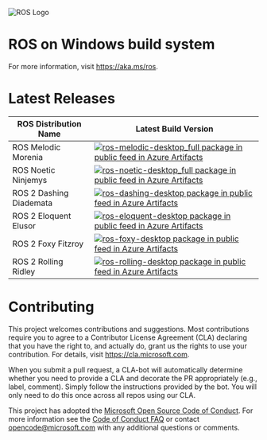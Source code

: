 ![ROS Logo](http://www.ros.org/wp-content/uploads/2013/10/rosorg-logo1.png)

# ROS on Windows build system

For more information, visit https://aka.ms/ros.

# Latest Releases

| ROS Distribution Name | Latest Build Version |
|-----|-----|
| ROS Melodic Morenia | [![ros-melodic-desktop_full package in public feed in Azure Artifacts](https://ros-win.feeds.visualstudio.com/bed058dd-46da-4029-bb85-25eae7674d09/_apis/public/Packaging/Feeds/970b9238-92b2-4bab-8448-2650b58df9ea/Packages/52eeb664-5f61-43bb-ab4d-f94887ea7ea2/Badge)](https://ros-win.visualstudio.com/ros-win/_packaging?_a=package&feed=970b9238-92b2-4bab-8448-2650b58df9ea&package=52eeb664-5f61-43bb-ab4d-f94887ea7ea2&preferRelease=true) |
| ROS Noetic Ninjemys | [![ros-noetic-desktop_full package in public feed in Azure Artifacts](https://ros-win.feeds.visualstudio.com/bed058dd-46da-4029-bb85-25eae7674d09/_apis/public/Packaging/Feeds/970b9238-92b2-4bab-8448-2650b58df9ea/Packages/37273869-bc27-40bb-9cc0-e29d5a2d874d/Badge)](https://ros-win.visualstudio.com/ros-win/_packaging?_a=package&feed=970b9238-92b2-4bab-8448-2650b58df9ea&package=37273869-bc27-40bb-9cc0-e29d5a2d874d&preferRelease=true) |
| ROS 2 Dashing Diademata | [![ros-dashing-desktop package in public feed in Azure Artifacts](https://ros-win.feeds.visualstudio.com/bed058dd-46da-4029-bb85-25eae7674d09/_apis/public/Packaging/Feeds/970b9238-92b2-4bab-8448-2650b58df9ea/Packages/4be3a571-c9bf-4efc-9cf3-e9d70ac163bf/Badge)](https://ros-win.visualstudio.com/ros-win/_packaging?_a=package&feed=970b9238-92b2-4bab-8448-2650b58df9ea&package=4be3a571-c9bf-4efc-9cf3-e9d70ac163bf&preferRelease=true) |
| ROS 2 Eloquent Elusor | [![ros-eloquent-desktop package in public feed in Azure Artifacts](https://ros-win.feeds.visualstudio.com/bed058dd-46da-4029-bb85-25eae7674d09/_apis/public/Packaging/Feeds/970b9238-92b2-4bab-8448-2650b58df9ea/Packages/720f32e1-9020-4f87-952d-87686170ba20/Badge)](https://ros-win.visualstudio.com/ros-win/_packaging?_a=package&feed=970b9238-92b2-4bab-8448-2650b58df9ea&package=720f32e1-9020-4f87-952d-87686170ba20&preferRelease=true) |
| ROS 2 Foxy Fitzroy | [![ros-foxy-desktop package in public feed in Azure Artifacts](https://ros-win.feeds.visualstudio.com/bed058dd-46da-4029-bb85-25eae7674d09/_apis/public/Packaging/Feeds/970b9238-92b2-4bab-8448-2650b58df9ea/Packages/f6fb7610-481d-4eae-a947-c71a624c9e34/Badge)](https://ros-win.visualstudio.com/ros-win/_packaging?_a=package&feed=970b9238-92b2-4bab-8448-2650b58df9ea&package=f6fb7610-481d-4eae-a947-c71a624c9e34&preferRelease=true) |
| ROS 2 Rolling Ridley | [![ros-rolling-desktop package in public feed in Azure Artifacts](https://ros-win.feeds.visualstudio.com/bed058dd-46da-4029-bb85-25eae7674d09/_apis/public/Packaging/Feeds/970b9238-92b2-4bab-8448-2650b58df9ea/Packages/81ad641f-eec5-4c8f-bc21-6dad7f8f21b6/Badge)](https://ros-win.visualstudio.com/ros-win/_packaging?_a=package&feed=970b9238-92b2-4bab-8448-2650b58df9ea&package=81ad641f-eec5-4c8f-bc21-6dad7f8f21b6&preferRelease=true) |

# Contributing

This project welcomes contributions and suggestions.  Most contributions require you to agree to a
Contributor License Agreement (CLA) declaring that you have the right to, and actually do, grant us
the rights to use your contribution. For details, visit https://cla.microsoft.com.

When you submit a pull request, a CLA-bot will automatically determine whether you need to provide
a CLA and decorate the PR appropriately (e.g., label, comment). Simply follow the instructions
provided by the bot. You will only need to do this once across all repos using our CLA.

This project has adopted the [Microsoft Open Source Code of Conduct](https://opensource.microsoft.com/codeofconduct/).
For more information see the [Code of Conduct FAQ](https://opensource.microsoft.com/codeofconduct/faq/) or
contact [opencode@microsoft.com](mailto:opencode@microsoft.com) with any additional questions or comments.